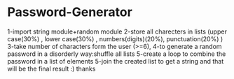 # Password-Generator
 
1-import string module+random module
2-store all charecters in lists (upper case(30%)
,
lower case(30%) ,
numbers(digits)(20%),
punctuation(20%)
)
3-take number of characters form the user (>=6),
4-to generate a random password in a disorderly way:shuffle all lists
5-create a loop to combine the password in a list of elements 
5-join the created list to get a string and that will be the final result :)
thanks
